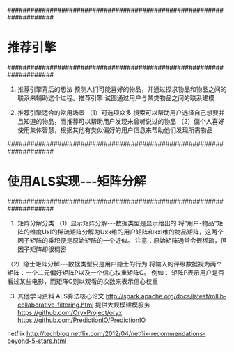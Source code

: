####################################################################
# 推荐引擎
####################################################################
1. 推荐引擎背后的想法
    预测人们可能喜好的物品，并通过探求物品和物品之间的联系来辅助这个过程。推荐引擎
试图通过用户与某类物品之间的联系建模

2. 推荐引擎适合的常用场景
（1）可选项众多
    搜索可以帮助用户选择自己想要并且知道的物品，而推荐可以帮助用户发现未曾听说过的物品
（2）偏个人喜好
    使用集体智慧，根据其他有类似偏好的用户信息来帮助他们发现所需物品


####################################################################
# 使用ALS实现---矩阵分解
####################################################################
1. 矩阵分解分类
（1）显示矩阵分解---数据类型是显示给出的
    将“用户-物品”矩阵的维度UxI的稀疏矩阵分解为Uxk维的用户矩阵和kxI维的物品矩阵，这两个
因子矩阵的乘积便是原始矩阵的一个近似。
注意：原始矩阵通常会很稀疏，但因子矩阵却很稠密

（2）隐士矩阵分解---数据类型只是用户隐士的行为
将输入的评级数据视为两个矩阵：一个二元偏好矩阵P以及一个信心权重矩阵C。
例如： 矩阵P表示用户是否看过某些电影，而矩阵C则以观看的次数来表示信心权重



3. 其他学习资料
ALS算法核心论文
http://spark.apache.org/docs/latest/mllib-collaborative-filtering.html
提供大规模建模服务
https://github.com/OryxProject/oryx
https://github.com/PredictionIO/PredictionIO

netflix
http://techblog.netflix.com/2012/04/netflix-recommendations-beyond-5-stars.html




